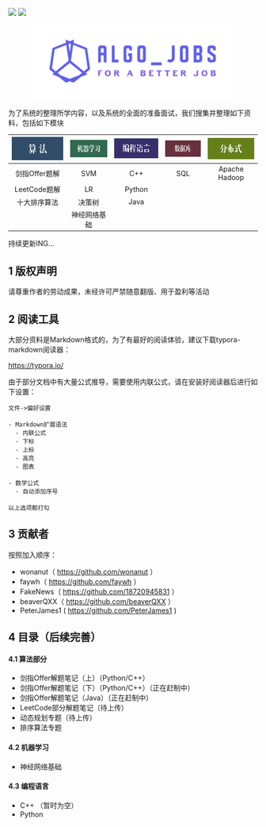 [![](https://img.shields.io/badge/CSDN-千皣的博客-red)](https://blog.csdn.net/qq_26822029)  [![](https://img.shields.io/badge/contributors-5-green)](#3-贡献者)

<div align='center'>
<img src="./imgs/logo.png" style="zoom:80%;" />
</div> 



为了系统的整理所学内容，以及系统的全面的准备面试，我们搜集并整理如下资料，包括如下模块


| ![](./imgs/algo.jpg) | ![](./imgs/ml.jpg) | ![](./imgs/coding.jpg) | ![](./imgs/db.jpg) | ![](./imgs/dist.jpg) |
| :------------------: | :----------------: | :--------------------: | :----------------: | :------------------: |
|    剑指Offer题解     |        SVM         |          C++           |        SQL         |    Apache Hadoop     |
|     LeetCode题解     |         LR         |         Python         |                    |                      |
|     十大排序算法     |       决策树       |          Java          |                    |                      |
|                      |    神经网络基础    |                        |                    |                      |


持续更新ING...



## 1 版权声明

请尊重作者的劳动成果，未经许可严禁随意翻版、用于盈利等活动



## 2 阅读工具

大部分资料是Markdown格式的，为了有最好的阅读体验，建议下载typora-markdown阅读器：

https://typora.io/

由于部分文档中有大量公式推导，需要使用内联公式，请在安装好阅读器后进行如下设置：

```
文件->偏好设置

- Markdown扩展语法
  - 内联公式
  - 下标
  - 上标
  - 高亮
  - 图表

- 数学公式
  - 自动添加序号

以上选项都打勾
```



## 3 贡献者

按照加入顺序：

- wonanut（ https://github.com/wonanut ）
- faywh（ https://github.com/faywh ）
- FakeNews（ https://github.com/18720945831 ）
- beaverQXX（ https://github.com/beaverQXX ）
- PeterJames1 ( https://github.com/PeterJames1 )



## 4 目录（后续完善）

#### 4.1 算法部分
- 剑指Offer解题笔记（上）（Python/C++）
- 剑指Offer解题笔记（下）（Python/C++）（正在赶制中）
- 剑指Offer解题笔记（Java）（正在赶制中）
- LeetCode部分解题笔记（待上传）
- 动态规划专题（待上传）
- 排序算法专题



#### 4.2 机器学习
- 神经网络基础



#### 4.3 编程语言

- C++ （暂时为空）
- Python